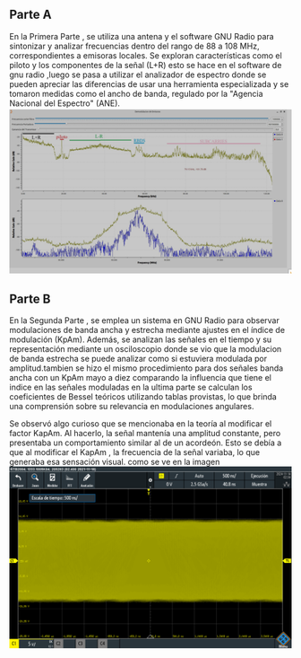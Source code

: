 
## Parte A
En la Primera Parte , se utiliza una antena y el software GNU Radio para sintonizar y analizar  frecuencias dentro del rango de 88 a 108 MHz, correspondientes a emisoras locales. Se exploran características como el piloto y los componentes de la señal (L+R) esto se hace en el software de gnu radio ,luego se pasa a utilizar el analizador de espectro donde se pueden apreciar las diferencias de usar una herramienta especializada y se tomaron medidas como el ancho de banda, regulado por la "Agencia Nacional del Espectro" (ANE).
![banda base](https://github.com/nicolasve18/GNURADIO_LABCOMUIS_2024_2_E1A_G2/blob/practica_4/practica_4/Captura%20de%20pantalla%202024-12-04%20165340.png)

## Parte B
En la Segunda Parte , se emplea un sistema en GNU Radio para observar modulaciones de banda ancha y estrecha mediante ajustes en el índice de modulación (KpAm). Además, se analizan las señales en el tiempo y su representación mediante un osciloscopio donde se vio que la modulacion de banda estrecha se puede analizar como si estuviera modulada por amplitud.tambien se hizo el mismo procedimiento para dos señales banda ancha  con un KpAm mayo a diez comparando la influencia que tiene el indice en las señales moduladas en la ultima parte se calculan los coeficientes de Bessel teóricos utilizando tablas provistas, lo que brinda una comprensión sobre su relevancia en modulaciones angulares.

Se observó algo curioso que se mencionaba en la teoría al modificar el factor KapAm. Al hacerlo, la señal mantenía una amplitud constante, pero presentaba un comportamiento similar al de un acordeón. Esto se debía a que al modificar el KapAm , la frecuencia de la señal variaba, lo que generaba esa sensación visual. como se ve en la imagen
![señal variando el kpAm](https://github.com/nicolasve18/GNURADIO_LABCOMUIS_2024_2_E1A_G2/blob/practica_4/practica_4/SCR03.PNG)
